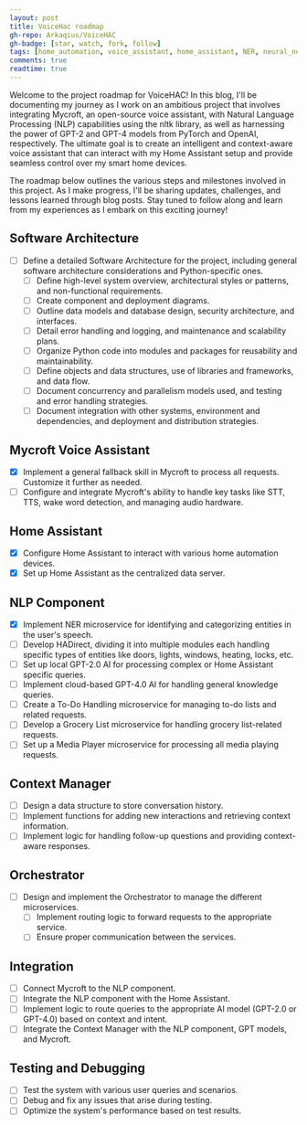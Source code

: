 ```yaml
---
layout: post
title: VoiceHac roadmap
gh-repo: Arkaqius/VoiceHAC
gh-badge: [star, watch, fork, follow]
tags: [home_automation, voice_assistant, home_assistant, NER, neural_networks, Mycroft, nltk, NLP, PyTorch, OpenAI, GPT]
comments: true
readtime: true
---
```


Welcome to the project roadmap for VoiceHAC! In this blog, I'll be documenting my journey as I work on an ambitious project that involves integrating Mycroft, an open-source voice assistant, with Natural Language Processing (NLP) capabilities using the nltk library, as well as harnessing the power of GPT-2 and GPT-4 models from PyTorch and OpenAI, respectively. The ultimate goal is to create an intelligent and context-aware voice assistant that can interact with my Home Assistant setup and provide seamless control over my smart home devices.

The roadmap below outlines the various steps and milestones involved in this project. As I make progress, I'll be sharing updates, challenges, and lessons learned through blog posts. Stay tuned to follow along and learn from my experiences as I embark on this exciting journey!

## Software Architecture

- [ ] Define a detailed Software Architecture for the project, including general software architecture considerations and Python-specific ones.
    - [ ] Define high-level system overview, architectural styles or patterns, and non-functional requirements.
    - [ ] Create component and deployment diagrams.
    - [ ] Outline data models and database design, security architecture, and interfaces.
    - [ ] Detail error handling and logging, and maintenance and scalability plans.
    - [ ] Organize Python code into modules and packages for reusability and maintainability.
    - [ ] Define objects and data structures, use of libraries and frameworks, and data flow.
    - [ ] Document concurrency and parallelism models used, and testing and error handling strategies.
    - [ ] Document integration with other systems, environment and dependencies, and deployment and distribution strategies.

## Mycroft Voice Assistant

- [x] Implement a general fallback skill in Mycroft to process all requests. Customize it further as needed.
- [ ] Configure and integrate Mycroft's ability to handle key tasks like STT, TTS, wake word detection, and managing audio hardware.

## Home Assistant

- [x] Configure Home Assistant to interact with various home automation devices.
- [x] Set up Home Assistant as the centralized data server.

## NLP Component

- [x] Implement NER microservice for identifying and categorizing entities in the user's speech.
- [ ] Develop HADirect, dividing it into multiple modules each handling specific types of entities like doors, lights, windows, heating, locks, etc.
- [ ] Set up local GPT-2.0 AI for processing complex or Home Assistant specific queries.
- [ ] Implement cloud-based GPT-4.0 AI for handling general knowledge queries.
- [ ] Create a To-Do Handling microservice for managing to-do lists and related requests.
- [ ] Develop a Grocery List microservice for handling grocery list-related requests.
- [ ] Set up a Media Player microservice for processing all media playing requests.

## Context Manager

- [ ] Design a data structure to store conversation history.
- [ ] Implement functions for adding new interactions and retrieving context information.
- [ ] Implement logic for handling follow-up questions and providing context-aware responses.

## Orchestrator

- [ ] Design and implement the Orchestrator to manage the different microservices.
    - [ ] Implement routing logic to forward requests to the appropriate service.
    - [ ] Ensure proper communication between the services.

## Integration

- [ ] Connect Mycroft to the NLP component.
- [ ] Integrate the NLP component with the Home Assistant.
- [ ] Implement logic to route queries to the appropriate AI model (GPT-2.0 or GPT-4.0) based on context and intent.
- [ ] Integrate the Context Manager with the NLP component, GPT models, and Mycroft.

## Testing and Debugging

- [ ] Test the system with various user queries and scenarios.
- [ ] Debug and fix any issues that arise during testing.
- [ ] Optimize the system's performance based on test results.